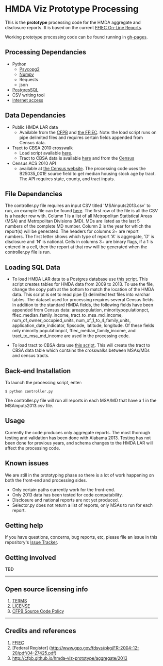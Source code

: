 # HMDA Viz Prototype Processing

This is the **prototype** processing code for the HMDA aggregate and disclosure reports. It is based on the current [FFIEC On-Line Reports](http://www.ffiec.gov/hmda/online_rpts.htm).

Working prototype processing code can be found running in [gh-pages](http://cfpb.github.io/hmda-viz-prototype/processing).

## Processing Dependancies
- Python
    - [Psycopg2](http://initd.org/psycopg/)
    - [Numpy](http://www.numpy.org)
    - Requests
    - json
- [PostgresSQL](http://www.postgresql.org/download/)
- CSV writing tool
- [Internet access](http://www.broadbandmap.gov)


## Data Dependancies
- Public HMDA LAR data
    - Available from the [CFPB](Consumerfinance.gov/HMDA) and [the FFIEC](www.FFIEC.gov/HMDA). Note: the load script runs on pipe delimited files and requires certain fields appended from Census data.
- Tract to CBSA 2010 crosswalk
    - Load script available [here](https://github.com/cfpb/hmda-viz-prototype/blob/gh-pages/processing/tract%20to%20CBSA%20Load%20Script%20PostgreSQL-2.txt).
    - Tract to CBSA data is available [here](https://github.com/cfpb/hmda-viz-prototype/blob/gh-pages/processing/tract_to_cbsa_2010.csv) and from the [Census](www.census.gov)
- Census ACS 2010 API
    - available at [the Census website](http://www.census.gov/data/developers/data-sets/acs-survey-5-year-data.html). The processing code uses the B25035_001E source field to get median housing stock age by tract. The API requires state, county, and tract inputs.


## File Dependancies
The controller.py file requires an input CSV titled 'MSAinputs2013.csv' to run, an example file can be found [here](https://github.com/cfpb/hmda-viz-prototype/blob/gh-pages/processing/MSAinputs2013.csv). The first row of the file is all the CSV is a header row with. Column 1 is a list of all Metropolitan Statistical Areas (MSA) and Metropolitan Divisions (MD). MDs are listed as the last 5 numbers of the complete MD number. Column 2 is the year for which the report(s) will be generated. The headers for columns 3+ are report numbers. The first letter shows which type of report 'A' is aggregate, 'D' is disclosure and 'N' is national. Cells in columns 3+ are binary flags, if a 1 is entered in a cell, then the report at that row will be generated when the controller.py file is run.


## Loading SQL Data
- To load HMDA LAR data to a Postgres database use [this script](https://github.com/cfpb/hmda-viz-prototype/blob/gh-pages/processing/HMDApub%20data%20load%20to%20SQL.txt). This script creates tables for HMDA data from 2009 to 2013. To use the file, change the copy path at the bottom to match the location of the HMDA data. This script is set to read pipe (|) delimited text files into varchar tables. The dataset used for processing requires several Census fields. In addition to the standard HMDA fields, the following fields have been appended from Census data: areapopulation, minoritypopulationpct, ffiec_median_family_income, tract_to_msa_md_income, num_of_owner_occupied_units, num_of_1_to_4_family_units, application_date_indicator, fipscode, latitude, longitude. Of these fields only minority populationpct, ffiec_median_family_income, and tract_to_msa_md_income are used in the processing code.

- To load tract to CBSA data use [this script](https://github.com/cfpb/hmda-viz-prototype/blob/gh-pages/processing/tract%20to%20CBSA%20Load%20Script%20PostgreSQL-2.txt). This will create the tract to CBSA data table which contains the crosswalks between MSAs/MDs and census tracts.

## Back-end Installation
To launch the processing script, enter:
```shell
$ python controller.py
```
The controller.py file will run all reports in each MSA/MD that have a 1 in the MSAinputs2013.csv file.
## Usage
Currently the code produces only aggregate reports. The most thorough testing and validation has been done with Alabama 2013. Testing has not been done for previous years, and schema changes to the HMDA LAR will affect the processing code.

## Known issues

We are still in the prototyping phase so there is a lot of work happening on both the front-end and processing sides.
- Only certain paths currently work for the front-end.
- Only 2013 data has been tested for code compatability.
- Disclosure and national reports are not yet produced.
- Selector.py does not return a list of reports, only MSAs to run for each report.

## Getting help

If you have questions, concerns, bug reports, etc, please file an issue in this repository's [Issue Tracker](https://github.com/cfpb/hmda-viz-prototype/issues).

## Getting involved

TBD

----
## Open source licensing info
1. [TERMS](TERMS.md)
2. [LICENSE](LICENSE)
3. [CFPB Source Code Policy](https://github.com/cfpb/source-code-policy/)
----
## Credits and references

1. [FFIEC](http://www.ffiec.gov/HmdaAdWebReport/AggWelcome.aspx)
2. [Federal Register] (http://www.gpo.gov/fdsys/pkg/FR-2004-12-20/pdf/04-27425.pdf)
3. <http://cfpb.github.io/hmda-viz-prototype/aggregate/2013>
